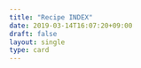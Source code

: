 ```yaml
---
title: "Recipe INDEX"
date: 2019-03-14T16:07:20+09:00
draft: false
layout: single
type: card
---
```


